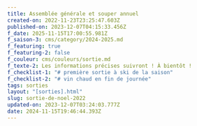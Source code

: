 ```yaml
---
title: Assemblée générale et souper annuel
created-on: 2022-11-23T23:25:47.603Z
published-on: 2023-12-07T04:15:33.456Z
f_date: 2025-11-15T17:00:55.981Z
f_saison-3: cms/category/2024-2025.md
f_featuring: true
f_featuring-2: false
f_couleur: cms/couleurs/sortie.md
f_texte-2: Les informations précises suivront ! À bientôt !
f_checklist-1: "# première sortie à ski de la saison"
f_checklist-2: "# vin chaud en fin de journée"
tags: sorties
layout: "[sorties].html"
slug: sortie-de-noel-2022
updated-on: 2023-12-07T03:24:03.777Z
date: 2024-11-15T19:46:44.393Z
---
```

